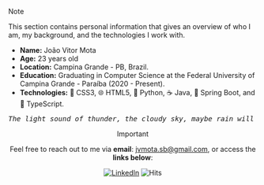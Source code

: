 <!-- README.md -->
<!-- Informações Pessoais -->

> [!NOTE]
> This section contains personal information that gives an overview of who I am, my background, and the technologies I work with.
> - **Name:** João Vitor Mota
> - **Age:** 23 years old
> - **Location:** Campina Grande - PB, Brazil.
> - **Education:** Graduating in Computer Science at the Federal University of Campina Grande - Paraíba (2020 - Present).
> - **Technologies:** 🎨 CSS3, 🌐 HTML5, 🐍 Python, ☕ Java, 🍃 Spring Boot, and 📄 TypeScript.

<!-- ![JVSMOTA's GitHub stats](https://github-readme-stats.vercel.app/api?username=JVSMOTA&show_icons=true&theme=transparent) -->

<div align="center">
    <pre><i>The light sound of thunder, the cloudy sky, maybe rain will come.</i></pre>
</div>

<!-- Lista de Redes para Contato -->

<div align="center">

> [!IMPORTANT]
> Feel free to reach out to me via **email**: [jvmota.sb@gmail.com](mailto:jvmota.sb@gmail.com), or access the **links below**:
> 
> [![LinkedIn](https://img.shields.io/badge/Linkedin-0077B5)](https://www.linkedin.com/in/jvsmota/)
> ![Hits](https://hits.sh/github.com/JVSMOTA.svg?color=0077B5)
>

</div>